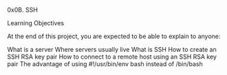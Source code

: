 0x0B. SSH

Learning Objectives

At the end of this project, you are expected to be able to explain to anyone:

What is a server
Where servers usually live
What is SSH
How to create an SSH RSA key pair
How to connect to a remote host using an SSH RSA key pair
The advantage of using #!/usr/bin/env bash instead of /bin/bash

